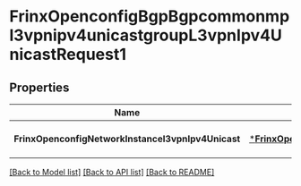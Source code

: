 # FrinxOpenconfigBgpBgpcommonmpl3vpnipv4unicastgroupL3vpnIpv4UnicastRequest1

## Properties
Name | Type | Description | Notes
------------ | ------------- | ------------- | -------------
**FrinxOpenconfigNetworkInstancel3vpnIpv4Unicast** | [***FrinxOpenconfigBgpBgpcommonmpl3vpnipv4unicastgroupL3vpnIpv4Unicast**](frinx.openconfig.bgp.bgpcommonmpl3vpnipv4unicastgroup.L3vpnIpv4Unicast.md) |  | [optional] [default to null]

[[Back to Model list]](../README.md#documentation-for-models) [[Back to API list]](../README.md#documentation-for-api-endpoints) [[Back to README]](../README.md)


